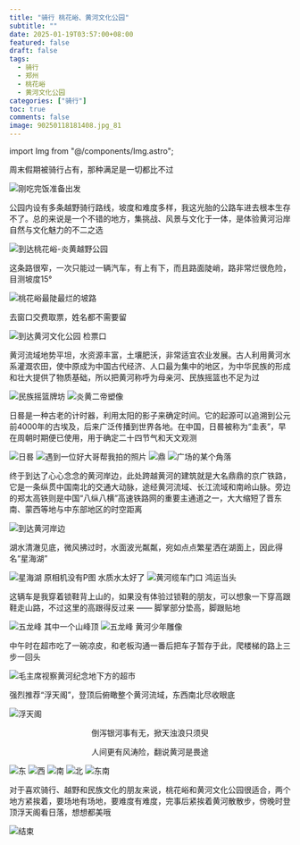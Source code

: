 ```yaml
---
title: "骑行 桃花峪、黄河文化公园"
subtitle: ""
date: 2025-01-19T03:57:00+08:00
featured: false
draft: false
tags:
  - 骑行
  - 郑州
  - 桃花峪
  - 黄河文化公园
categories: ["骑行"]
toc: true
comments: false
image: 90250118181408.jpg_81
---
```

import Img from "@/components/Img.astro";

周末假期被骑行占有，那种满足是一切都比不过

<Img src="12025011818102.jpg_736" alt="刚吃完饭准备出发" />

公园内设有多条越野骑行路线，坡度和难度多样，我这光胎的公路车进去根本生存不了。总的来说是一个不错的地方，集挑战、风景与文化于一体，是体验黄河沿岸自然与文化魅力的不二之选

<Img src="22025011818150.jpg_736" alt="到达桃花峪-炎黄越野公园" />

这条路很窄，一次只能过一辆汽车，有上有下，而且路面陡峭，路非常烂很危险，目测坡度15°

<Img src="30250118181022.jpg_736" alt="桃花峪最陡最烂的坡路" />

去窗口交费取票，姓名都不需要留

<Img src="40250118181016.jpg_736" alt="到达黄河文化公园 检票口" />

黄河流域地势平坦，水资源丰富，土壤肥沃，非常适宜农业发展。古人利用黄河水系灌溉农田，使中原成为中国古代经济、人口最为集中的地区，为中华民族的形成和壮大提供了物质基础，所以把黄河称呼为母亲河、民族摇篮也不足为过

<Img src="20250118181019.jpg_736" alt="民族摇篮牌坊" />

<Img src="50250118181017.jpg_736" alt="炎黄二帝塑像" />

日晷是一种古老的计时器，利用太阳的影子来确定时间。它的起源可以追溯到公元前4000年的古埃及，后来广泛传播到世界各地。在中国，日晷被称为“圭表”，早在周朝时期便已使用，用于确定二十四节气和天文观测

<Img src="60250118181042.jpg_736" alt="日晷" />

<Img src="70250118181412.jpg_736" alt="遇到一位好大哥帮我拍的照片" />

<Img src="80250118181410.jpg_736" alt="鼎" />

<Img src="90250118181408.jpg_736" alt="广场的某个角落" />

终于到达了心心念念的黄河岸边，此处跨越黄河的建筑就是大名鼎鼎的京广铁路，它是一条纵贯中国南北的交通大动脉，途经黄河流域、长江流域和南岭山脉。旁边的郑太高铁则是中国“八纵八横”高速铁路网的重要主通道之一，大大缩短了晋东南、蒙西等地与中东部地区的时空距离

<Img src="100250181814051.jpg_736" alt="到达黄河岸边" />

湖水清澈见底，微风拂过时，水面波光粼粼，宛如点点繁星洒在湖面上，因此得名“星海湖”

<Img src="110250118181401.jpg_736" alt="星海湖 原相机没有P图 水质水太好了" />

<Img src="120250111813591.jpg_736" alt="黄河缆车门口 鸿运当头" />

这辆车是我穿着锁鞋背上山的，如果没有体验过锁鞋的朋友，可以想象一下穿高跟鞋走山路，不过这里的高跟得反过来 —— 脚掌部分垫高，脚跟贴地

<Img src="130250119001642.jpg_736" alt="五龙峰 其中一个山峰顶" />

<Img src="140250118181358.jpg_736" alt="五龙峰 黄河少年雕像" />

中午时在超市吃了一碗凉皮，和老板沟通一番后把车子暂存于此，爬楼梯的路上三步一回头

<Img src="150250118181356.jpg_736" alt="毛主席视察黄河纪念地下方的超市" />

强烈推荐“浮天阁”，登顶后俯瞰整个黄河流域，东西南北尽收眼底

<Img src="161250111813561.jpg_736" alt="浮天阁" />

<div style="text-align: center;">
    <p>倒泻银河事有无，掀天浊浪只须臾</p>
    <p>人间更有风涛险，翻说黄河是畏途</p>
</div>

<Img src="180250118181355.jpg" alt="东" />

<Img src="190250118181352.jpg" alt="西" />

<Img src="170250118181354.jpg" alt="南" />

<Img src="200250118813541.jpg" alt="北" />

<Img src="160250118181357.jpg" alt="东南" />

对于喜欢骑行、越野和民族文化的朋友来说，桃花峪和黄河文化公园很适合，两个地方紧挨着，要场地有场地，要难度有难度，完事后紧挨着黄河散散步，傍晚时登顶浮天阁看日落，想想都美哦

<Img src="20250119034252.jpg" alt="结束" exif={false} />